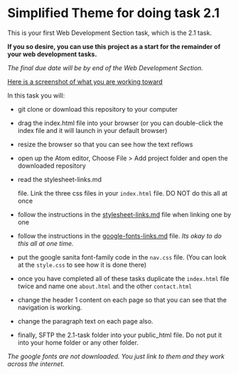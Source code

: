 # Simplified Theme for doing task 2.1

This is your first Web Development Section task, which is the 2.1 task.

**If you so desire, you can use this project as a start for the remainder of your web development tasks.**

*The final due date will be by end of the Web Development Section.*

[Here is a screenshot of what you are working toward](task-2.1.png)

In this task you will:

* git clone or download this repository to your computer
* drag the 
     index.html 
file into your browser (or you can double-click the index file and it will launch in your default browser)
* resize the browser so that you can see how the text reflows
* open up the Atom editor, Choose 
      File > Add project folder 
      and open the downloaded repository
      
* read the 
     stylesheet-links.md 
     
     file. Link the three css files in your ```index.html``` file. DO NOT do this all at once
* follow the instructions in the [stylesheet-links.md](stylesheet-links.md) file when linking one by one
* follow the instructions in the [google-fonts-links.md](google-fonts-links.md) file. *Its okay to do this all at one time.*
* put the google sanita font-family code in the ```nav.css``` file. (You can look at the ```style.css``` to see how it is done there)
* once you have completed all of these tasks duplicate the ```index.html``` file twice and name one ```about.html``` and the other ```contact.html```
* change the header 1 content on each page so that you can see that the navigation is working.
* change the paragraph text on each page also.
* finally, SFTP the 2.1-task folder into your public_html file. Do not put it into your home folder or any other folder.

*The google fonts are not downloaded. You just link to them and they work across the internet.*
